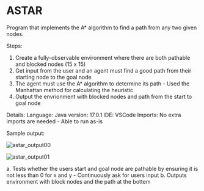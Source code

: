 # ASTAR

Program that implements the A* algorithm to find a path from any two given nodes.

Steps: 
1. Create a fully-observable environment where there are both pathable and blocked nodes (15 x 15)
2. Get input from the user and an agent must find a good path from their starting node to the goal node
3. The agent must use the A* algorithm to determine its path - Used the Manhattan method for calculating the heuristic
4. Output the envrionment with blocked nodes and path from the start to goal node 

Details: Language: Java version: 17.0.1 IDE: VSCode Imports: No extra imports are needed - Able to run as-is

Sample output:


![astar_output00](https://user-images.githubusercontent.com/87623211/180060852-a465f8e2-9789-4ed8-858a-b9a5751d62e2.png)

![astar_output01](https://user-images.githubusercontent.com/87623211/180060856-8e2863aa-5d06-4814-85fc-aba4d38bf1c1.png)



a. Tests whether the users start and goal node are pathable by ensuring it is not less than 0 for x and y - Continuously ask for users input 
b. Outputs environment with block nodes and the path at the bottem
